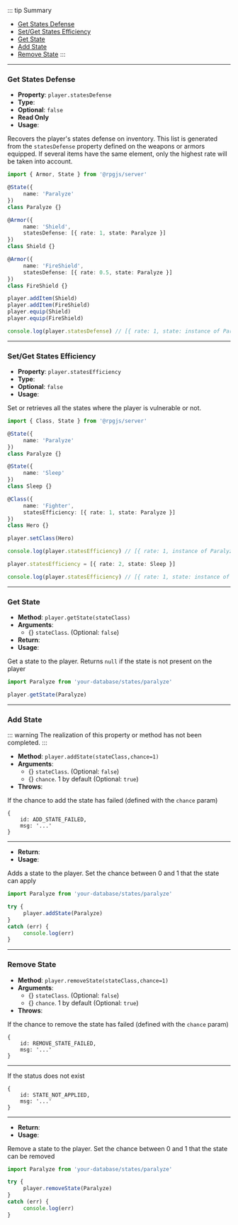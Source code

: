 ::: tip Summary
- [Get States Defense](#get-states-defense)
- [Set/Get States Efficiency](#set-get-states-efficiency)
- [Get State](#get-state)
- [Add State](#add-state)
- [Remove State](#remove-state)
:::
---
### Get States Defense
- **Property**: `player.statesDefense`
- **Type**: <Type type='Array&lt;{ rate: number, state: <a href="/database/state.html">StateClass</a>}&gt;' />
- **Optional**: `false`
- **Read Only** 
- **Usage**:

 
Recovers the player's states defense on inventory.  This list is generated from the `statesDefense` property defined on the weapons or armors equipped.
If several items have the same element, only the highest rate will be taken into account.

```ts
import { Armor, State } from '@rpgjs/server'

@State({
     name: 'Paralyze'
})
class Paralyze {}

@Armor({
     name: 'Shield',
     statesDefense: [{ rate: 1, state: Paralyze }]
})
class Shield {}

@Armor({
     name: 'FireShield',
     statesDefense: [{ rate: 0.5, state: Paralyze }]
})
class FireShield {}

player.addItem(Shield)
player.addItem(FireShield)
player.equip(Shield)
player.equip(FireShield)

console.log(player.statesDefense) // [{ rate: 1, state: instance of Paralyze }]
``` 

---
### Set/Get States Efficiency
- **Property**: `player.statesEfficiency`
- **Type**: <Type type='Array&lt;{ rate: number, state: <a href="/database/state.html">StateClass</a>}&gt;' />
- **Optional**: `false` 
- **Usage**:

 
Set or retrieves all the states where the player is vulnerable or not. 

```ts
import { Class, State } from '@rpgjs/server'

@State({
     name: 'Paralyze'
})
class Paralyze {}

@State({
     name: 'Sleep'
})
class Sleep {}

@Class({
     name: 'Fighter',
     statesEfficiency: [{ rate: 1, state: Paralyze }]
})
class Hero {}

player.setClass(Hero)

console.log(player.statesEfficiency) // [{ rate: 1, instance of Paralyze }]

player.statesEfficiency = [{ rate: 2, state: Sleep }]

console.log(player.statesEfficiency) // [{ rate: 1, state: instance of Paralyze }, { rate: 2, state: instance of Sleep }]
``` 

---
### Get State
- **Method**: `player.getState(stateClass)`
- **Arguments**:
    - {<Type type=' <a href="/database/state.html">StateClass</a>' />} `stateClass`.  (Optional: `false`)
- **Return**: <Type type='instance of <a href="/database/state.html">StateClass</a> | null' />   
- **Usage**:


Get a state to the player. Returns `null` if the state is not present on the player
```ts
import Paralyze from 'your-database/states/paralyze'

player.getState(Paralyze)
 ```


---
### Add State
::: warning
The realization of this property or method has not been completed.
:::

- **Method**: `player.addState(stateClass,chance=1)`
- **Arguments**:
    - {<Type type=' <a href="/database/state.html">StateClass</a>' />} `stateClass`.  (Optional: `false`)
    - {<Type type='number' />} `chance`. 1 by default (Optional: `true`)
- **Throws**:

If the chance to add the state has failed (defined with the `chance` param)
 ```
{
     id: ADD_STATE_FAILED,
     msg: '...'
}
```
---
- **Return**: <Type type='instance of <a href="/database/state.html">StateClass</a>' />   
- **Usage**:


Adds a state to the player. Set the chance between 0 and 1 that the state can apply
```ts
import Paralyze from 'your-database/states/paralyze'

try { 
     player.addState(Paralyze)
}
catch (err) {
     console.log(err)
}
 ```


---
### Remove State
- **Method**: `player.removeState(stateClass,chance=1)`
- **Arguments**:
    - {<Type type=' <a href="/database/state.html">StateClass</a>' />} `stateClass`.  (Optional: `false`)
    - {<Type type='number' />} `chance`. 1 by default (Optional: `true`)
- **Throws**:

If the chance to remove the state has failed (defined with the `chance` param)
 ```
{
     id: REMOVE_STATE_FAILED,
     msg: '...'
}
```
---
If the status does not exist
 ```
{
     id: STATE_NOT_APPLIED,
     msg: '...'
}
```
---
- **Return**: <Type type='instance of <a href="/database/state.html">StateClass</a>' />   
- **Usage**:


Remove a state to the player. Set the chance between 0 and 1 that the state can be removed
```ts
import Paralyze from 'your-database/states/paralyze'

try { 
     player.removeState(Paralyze)
}
catch (err) {
     console.log(err)
}
 ```

